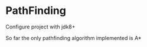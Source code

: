 # PathFinding


Configure project with jdk8+


So far the only pathfinding algorithm implemented is A*
